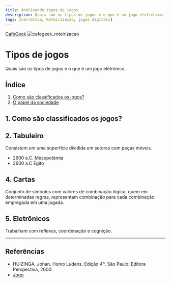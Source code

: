 ```yaml
---
title: Analisando tipos de jogos
description: Quais são os tipos de jogos e o que é um jogo eletrônico.
tags: [narrativa, Roteirização, jogos digitais]
---
```

[CafeGeek](https://myerco.github.io/CafeGeek)
![cafegeek_roteirizacao](imagens/cafegeek_roteirizacao.jpg)

# Tipos de jogos
Quais são os tipos de jogos e o que é um jogo eletrônico.

## Índice
1. [Como são classificados os jogos?](#1)
1. [O papel da sociedade](#2)    

<a name="1"></a>
## 1. Como são classificados os jogos?

<a name="2"></a>
## 2. Tabuleiro
Consistem em uma superfície dividida em setores com peças móveis.
- 2600 a.C. Mesopotâmia
- 3600 a.C Egito

<a name="3"></a>
## 4. Cartas
Conjunto de símbolos com valores de combinação lógica, quem em determinadas regras, representam combinação para cada combinação empregada em uma jogada.

<a name="5"></a>
## 5. Eletrônicos
Trabalham com reflexos, coordenação e cognição.

***
## Referências
<a name="r3"></a>
- HUIZINGA, Johan. Homo Ludens. Edição 4º. São Paulo: Editora Perspectiva, 2000.
- [Jogo](https://pt.wikipedia.org/wiki/Jogo)
